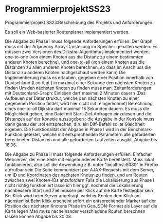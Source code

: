 # ProgrammierprojektSS23
Programmierprojekt SS23:Beschreibung des Projekts und Anforderungen

Es soll ein Web-basierter Routenplaner implementiert werden.

Die Abgabe zu Phase I muss folgende Anforderungen erfüllen:
Der Graph muss mit der Adjacency Array-Darstellung im Speicher gehalten werden.
Es müssen zwei Versionen des Dijkstra-Algorithmus implementiert werden: one-to-one (von einem Knoten aus die Distanz zu einem bestimmten anderen Knoten berechne),
und one-to-all (von einem Knoten aus die Distanzen zu allen anderen Knoten berechnen, so dass im Anschluss die Distanz zu anderen Knoten nachgeschaut werden kann)
Die Implementierung muss es erlauben, gegeben einer Position innerhalb von Deutschland (Lon./Lat.) in maximal einer Sekunde den nächsten Knoten zu finden
Um den nächsten Knoten zu finden muss man.
Zeitanforderungen mit Deutschland-Graph:
Einlesen darf maximal 2 Minuten dauern (Das Aufbauen der Datenstruktur, welche den nächsten Knoten zu einer gegebenen Position findet, wird hier nicht mit reingerechnet)
Berechnung eines one-to-all Dijkstra darf maximal 15 Sekunden dauern.
Es muss die Möglichkeit geben, eine Datei mit Start-Ziel-Anfragen einzulesen und die Distanzen auf der Konsole auszugeben : die Ausgabe in der Konsole muss dann genau der .sol entsprechen, d.h. ein Diff-Befehl sollte Gleichheit ergeben.
Die Funktionalität der Abgabe in Phase I wird in der Benchmark-Funktion getestet, welche mit entsprechenden Parametern alle geforderten berechneten Distanzen und alle geforderten Laufzeiten ausgibt. 
Abgabe bis 18.06.

Die Abgabe zu Phase II muss folgende Anforderungen erfüllen:
Einfacher Webserver, der eine Seite mit eingebundener Karte bereitstellt.
Muss lokal funktionieren, also soll die Anwendung z.B. unter "localhost:8080" in Firefox aufrufbar sein
Die Seite kommuniziert per AJAX-Requests mit dem Server, um ID und Koordinaten des nächsten Knoten zu finden, und um Routen zwischen zwei Knoten-IDs anzufordern
Falls die Lokalisierung aus Phase I nicht richtig funktioniert lasse ich hier ggf. nochmal die Lokalisierung nachbessern
Start und Ziel müssen per Klick auf die Karte festlegbar sein
Bei Klick wird beim Server angefragt, welcher Knoten dem Klick am nächsten ist
Beim Klick erscheint sofort ein entsprechender Marker auf der Position des nächsten Knotens
Pfade im GeoJSON-Format als Layer auf die Karte legen
Man muss nacheinander verschiedene Routen berechnen lassen können 
Abgabe bis 20.08.
